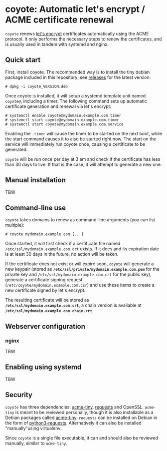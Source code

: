 coyote: Automatic let's encrypt / ACME certificate renewal
==========================================================

`coyote` renews [let's encrypt](https://letsencrypt.org/) certificates automatically using the ACME protocol. It only performs the necessary steps to renew the certificates, and is usually used in tandem with systemd and nginx.

Quick start
-----------

First, install coyote. The recommended way is to install the tiny debian package included in this repository; see [releases](https://github.com/49nord/coyote/releases) for the latest version:

```
# dpkg -i coyote_VERSION.deb
```

Once coyote is installed, it will setup a systemd template unit named `coyote@`, including a timer. The following command sets up automatic certificate generation and renewal via let's encrypt:

```
# systemctl enable coyote@mydomain.example.com.timer
# systemctl start coyote@mydomain.example.com.timer
# systemctl start coyote@mydomain.example.com.service
```

Enabling the `.timer` will cause the timer to be started on the next boot, while the start command causes it to also be started right now. The start on the service will immediately run coyote once, causing a certificate to be generated.

`coyote` will be run once per day at 3 am and check if the certificate has less than 30 days to live. If that is the case, it will attempt to generate a new one.

## Manual installation

TBW


Command-line use
----------------

`coyote` takes domains to renew as command-line arguments (you can list multiple):

```
# coyote mydomain.example.com [...]
```

Once started, it will first check if a certificate file named `/etc/ssl/mydomain.example.com.crt` exists. If it does and its expiration date is at least 30 days in the future, no action will be taken.

If the certificate does not exist or will expire soon, `coyote` will generate a new keypair (stored as **`/etc/ssl/private/mydomain.example.com.pem`** for the private key and `/etc/ssl/mydomain.example.com.crt` for the public key), generate a certificate signing request (`/etc/coyote/mydomain.example.com.csr`) and use these items to create a new certificate signed by let's encrypt.

The resulting certificate will be stored as **`/etc/ssl/mydomain.example.com.crt`**, a chain version is available at **`/etc/ssl/mydomain.example.com.chain.crt`**.


Webserver configuration
-----------------------


### nginx

TBW


Enabling using systemd
----------------------

TBW


Security
--------

`coyote` has three dependencies: [acme-tiny](https://github.com/diafygi/acme-tiny), [requests](docs.python-requests.org/) and OpenSSL. `acme-tiny` is meant to be reviewed personally, though it is also installable as a Debian packages called [acme-tiny](https://packages.debian.org/search?keywords=acme-tiny). `requests` can be installed on Debian in the form of [python3-requests](https://packages.debian.org/search?suite=default&section=all&arch=any&searchon=names&keywords=python3-requests). Alternatively it can also be installed "manually"using virtualenv.

Since `coyote` is a single file executable, it can and should also be reviewed manually, similar to `acme-tiny`.
